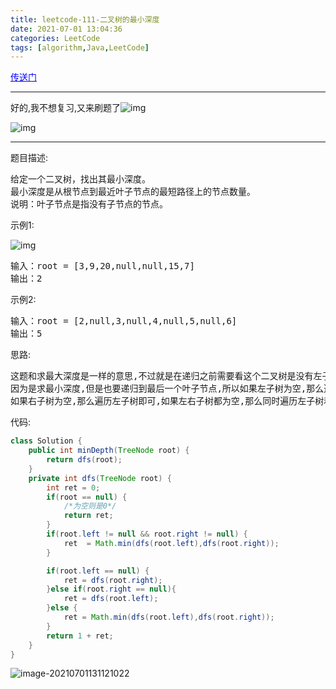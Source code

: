 ```yaml
---
title: leetcode-111-二叉树的最小深度
date: 2021-07-01 13:04:36
categories: LeetCode
tags: [algorithm,Java,LeetCode]
---
```


[<font color='blue'>传送门</font>](https://leetcode-cn.com/problems/minimum-depth-of-binary-tree/submissions/)

<hr/>

好的,我不想复习,又来刷题了![img](https://gitee.com/cao_ziqiang/img/raw/master/20210701130631.jpg)

![img](https://gitee.com/cao_ziqiang/img/raw/master/20210701130644.jpg)

<hr/>

题目描述:

<pre>
给定一个二叉树，找出其最小深度。
最小深度是从根节点到最近叶子节点的最短路径上的节点数量。
说明：叶子节点是指没有子节点的节点。
</pre>

示例1:

![img](https://gitee.com/cao_ziqiang/img/raw/master/20210701130806.jpeg)

<pre>
输入：root = [3,9,20,null,null,15,7]
输出：2
</pre>

示例2:

<pre>
输入：root = [2,null,3,null,4,null,5,null,6]
输出：5
</pre>

思路:

<pre>
这题和求最大深度是一样的意思,不过就是在递归之前需要看这个二叉树是没有左子树还是没有右子树
因为是求最小深度,但是也要递归到最后一个叶子节点,所以如果左子树为空,那么遍历右子树即可
如果右子树为空,那么遍历左子树即可,如果左右子树都为空,那么同时遍历左子树和右子树,取更小的那个即可
</pre>

代码:

```java
class Solution {
    public int minDepth(TreeNode root) {
        return dfs(root);
    }
    private int dfs(TreeNode root) {
        int ret = 0;
        if(root == null) {
            /*为空则是0*/
            return ret;
        }
        if(root.left != null && root.right != null) {
            ret  = Math.min(dfs(root.left),dfs(root.right));
        }

        if(root.left == null) {
            ret = dfs(root.right);
        }else if(root.right == null){
            ret = dfs(root.left);
        }else {
            ret = Math.min(dfs(root.left),dfs(root.right));
        }
        return 1 + ret;
    }
}
```

![image-20210701131121022](https://gitee.com/cao_ziqiang/img/raw/master/20210701131121.png)

